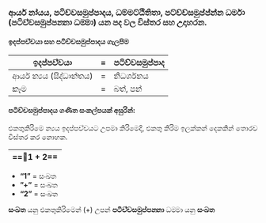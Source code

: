 ### ආර්ය නා‍්‍යය, පටිච්චසමුප්පාදය, ධම්මට්ඨිතිතා,  පට්ච්ච්සමුප්ප්න්න ධර්මා (පටිච‍්චසමුප‍්පන‍්නා ධම‍්මා) යන පද වල විස්තර සහ උදාහරන.

#### ඉදප‍්පච‍්චයා සහ පටිච්චසමුප්පාදය ගැලපිම
| **ඉදප‍්පච‍්චයා**      | **=** | **පටිච්චසමුප්පාද** |
|------------------|-------|---------------|
| ආර්ය න්‍යය (සිද්ධාන්තය) | =     | නිධර්ශනය        |
| කෑම               | =     | බත්, පන්        |

#### පටිච්චසමුප්පාදය ගණිත සංකල්පයක් අසුරින්:
එකතුකිරිමෙ න්‍යය ඉදප‍්පච‍්චයට උපමා කිරිමෙදි, එකතු කිරිම ඉලක්කන් දෙකකින් තොරව විස්තර කර නොහක.

| ==🔵1 + 2== |
|------------|
 
* **“1”** = සංඛත
* **”+”** = සංඛත
* **“2”** = සංඛත

**සංඛත** යනු එකතුකිරිමෙන් (+) උපන්
**පටිච‍්චසමුප‍්පන‍්නා** ධම‍්මා යනු **සංඛත**